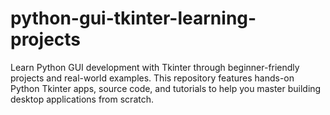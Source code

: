 # python-gui-tkinter-learning-projects
Learn Python GUI development with Tkinter through beginner-friendly projects and real-world examples. This repository features hands-on Python Tkinter apps, source code, and tutorials to help you master building desktop applications from scratch.
